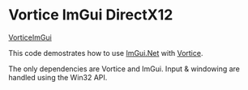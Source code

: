 # Vortice ImGui DirectX12

[VorticeImGui](https://github.com/YaakovDavis/VorticeImGui)

This code demostrates how to use [ImGui.Net](https://github.com/mellinoe/ImGui.NET) with [Vortice](https://github.com/amerkoleci/Vortice.Windows).

The only dependencies are Vortice and ImGui. Input & windowing are handled using the Win32 API.
